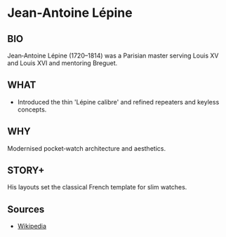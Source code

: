 ---
---
# Jean-Antoine Lépine

## BIO
Jean‑Antoine Lépine (1720–1814) was a Parisian master serving Louis XV and Louis XVI and mentoring Breguet.

## WHAT
- Introduced the thin 'Lépine calibre' and refined repeaters and keyless concepts.

## WHY
Modernised pocket‑watch architecture and aesthetics.

## STORY+
His layouts set the classical French template for slim watches.

## Sources

- [Wikipedia](https://en.wikipedia.org/wiki/Jean-Antoine_L%C3%A9pine)
